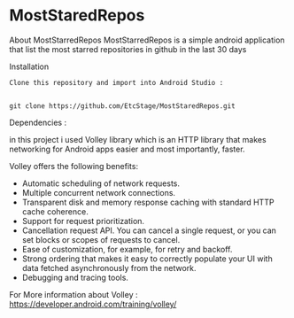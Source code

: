# MostStaredRepos
About MostStarredRepos
MostStarredRepos is a simple android application that list the most starred repositories in github in the last 30 days

Installation
	
	Clone this repository and import into Android Studio : 
	
	
	git clone https://github.com/EtcStage/MostStaredRepos.git

Dependencies :


in this project i used Volley library which is an HTTP library that makes networking for Android apps easier and most importantly, faster.

Volley offers the following benefits:

   - Automatic scheduling of network requests.
   - Multiple concurrent network connections.
   - Transparent disk and memory response caching with standard HTTP cache coherence.
   - Support for request prioritization.
   - Cancellation request API. You can cancel a single request, or you can set blocks or scopes of requests to cancel.
   - Ease of customization, for example, for retry and backoff.
   - Strong ordering that makes it easy to correctly populate your UI with data fetched asynchronously from the network.
   - Debugging and tracing tools.
	
For More information about Volley : https://developer.android.com/training/volley/
